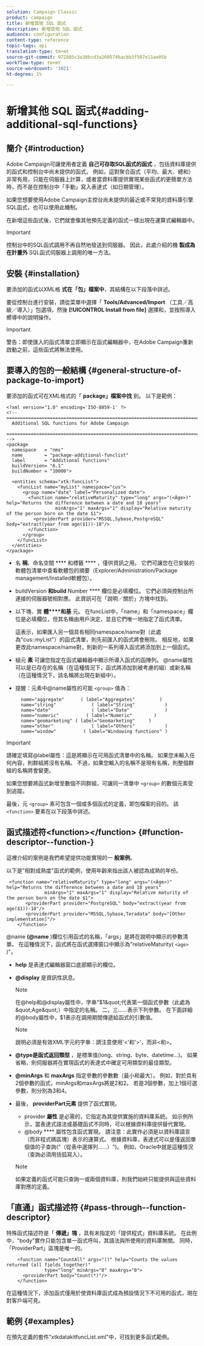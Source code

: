 ```yaml
---
solution: Campaign Classic
product: campaign
title: 新增其他 SQL 函式
description: 新增其他 SQL 函式
audience: configuration
content-type: reference
topic-tags: api
translation-type: tm+mt
source-git-commit: 972885c3a38bcd3a260574bacbb3f507e11ae05b
workflow-type: tm+mt
source-wordcount: '1021'
ht-degree: 1%

---
```



# 新增其他 SQL 函式{#adding-additional-sql-functions}

## 簡介 {#introduction}

Adobe Campaign可讓使用者定義 **自己可存取SQL函式的函式** ，包括資料庫提供的函式和控制台中尚未提供的函式。 例如，這對聚合函式（平均、最大、總和）非常有用，只能在伺服器上計算，或者當資料庫提供實現某些函式的更簡單方法時，而不是在控制台中「手動」寫入表達式（如日期管理）。

如果您想要使用Adobe Campaign主控台尚未提供的最近或不常見的資料庫引擎SQL函式，也可以使用此機制。

在新增這些函式後，它們就會像其他預先定義的函式一樣出現在運算式編輯器中。

>[!IMPORTANT]
>
>控制台中的SQL函式調用不再自然地發送到伺服器。 因此，此處介紹的機 **製成為在計畫外** SQL函式伺服器上調用的唯一方法。

## 安裝 {#installation}

要添加的函式以XML格 **式在「包」檔案中**，其結構在以下段落中詳述。

要從控制台進行安裝，請從菜單中選擇「 **Tools/Advanced/Import** （工具／高級／導入）」包選項，然後 **[!UICONTROL Install from file]** 選擇和，並按照導入嚮導中的說明操作。

>[!IMPORTANT]
>
>警告：即使匯入的函式清單立即顯示在函式編輯器中，在Adobe Campaign重新啟動之前，這些函式將無法使用。

## 要導入的包的一般結構 {#general-structure-of-package-to-import}

要添加的函式可在XML格式的「 **package」檔案中找** 到。 以下是範例：

```
<?xml version="1.0" encoding='ISO-8859-1' ?>
<!-- ===========================================================================
  Additional SQL functions for Adobe Campaign
  ========================================================================== -->
<package
  namespace   = "nms"
  name        = "package-additional-funclist"
  label       = "Additional functions"
  buildVersion= "6.1"
  buildNumber = "10000">

  <entities schema="xtk:funcList">
    <funcList name="myList" namespace="cus">
      <group name="date" label="Personalized date">
        <function name="relativeMaturity" type="long" args="(<Âge>)" help="Returns the difference between a date and 18 years"
                  minArgs="1" maxArgs="1" display="Relative maturity of the person born on the date $1">
          <providerPart provider="MSSQL,Sybase,PostgreSQL" body="extract(year from age($1))-18"/>
        </function>
      </group>
    </funcList>
  </entities>
</package>
```

* 名 **稱**、命名空間 **** 和標籤 **** ，僅供資訊之用。 它們可讓您在已安裝的軟體包清單中查看軟體包的摘要（Explorer/Administration/Package management/Installed軟體包）。
* buildVersion **和build** Number **** 欄位是必填欄位。 它們必須與控制台所連接的伺服器號相對應。 此資訊可在「說明／關於」方塊中找到。
* 以下塊、實 **體****和基** 元。 在funcList中，「name」和「namespace」欄位是必填欄位，但其名稱由用戶決定，並且它們唯一地指定了函式清單。

   這表示，如果匯入另一個具有相同namespace/name對（此處為&quot;cus::myList&quot;）的函式清單，則先前匯入的函式將會刪除。 相反地，如果更改此namespace/name對，則新的一系列導入函式將添加到上一個函式。

* 組元 **素** 可讓您指定在函式編輯器中顯示所導入函式的函陣列。 @name屬性可以是已存在的名稱（在這種情況下，函式將添加到被考慮的組）或新名稱（在這種情況下，該名稱將出現在新組中）。
* 提醒：元素中@name屬性的可能 `<group>` 值為：

   ```
     name="aggregate"      ( label="Aggregates"         )
     name="string"             ( label="String"           )
     name="date"               ( label="Date"             )
     name="numeric"          ( label="Numeric"        )
     name="geomarketing" ( label="Geomarketing"     )
     name="other"              ( label="Others"           )
     name="window"          ( label="Windowing functions" )
   ```

>[!IMPORTANT]
>
>請確定填寫@label屬性：這是將顯示在可用函式清單中的名稱。 如果您未輸入任何內容，則群組將沒有名稱。 不過，如果您輸入的名稱不是現有名稱，則整個群組的名稱將會變更。

如果您想要將函式新增至數個不同群組，可讓同一清單中 `<group>` 的數個元素受到追蹤。

最後，元 `<group>` 素可包含一個或多個函式的定義，即包檔案的目的。 該 `<function>` 要素在以下段落中詳述。

## 函式描述符&lt;function>&lt;/function> {#function-descriptor--function-}

這裡介紹的案例是我們希望提供功能實現的一 **般案例**。

以下是&quot;相對成熟度&quot;函式的範例，使用年齡來指出該人被認為成熟的年份。

```
 <function name="relativeMaturity" type="long" args="(<Âge>)" help="Returns the difference between a date and 18 years"
              minArgs="1" maxArgs="1" display="Relative maturity of the person born on the date $1">
       <providerPart provider="PostgreSQL" body="extract(year from age($1))-18"/>
       <providerPart provider="MSSQL,Sybase,Teradata" body="[Other implementation]"/>
    </function>
```

@name **(@name** )欄位引用函式的名稱，「args」是將在說明中顯示的參數清單。 在這種情況下，函式將在函式選擇窗口中顯示為&quot;relativeMaturity( `<age>` )&quot;。

* **help** 是表達式編輯器窗口底部顯示的欄位。
* **@display** 是資訊性訊息。

   >[!NOTE]
   >
   >在@help和@display屬性中，字串&quot;$1&quot;代表第一個函式參數（此處為&quot;Age&quot;）中指定的名稱。 二，三……表示下列參數。 在下面詳細的@body屬性中，$1表示在調用期間傳遞給函式的引數值。

   >[!NOTE]
   >
   >說明必須是有效XML字元的字串：請注意使用&#39;&lt;&#39;和&#39;>&#39;，而非&lt;和>。

* **@type是函式返回類型** ，是標準值(long、string、byte、datetime...)。 如果省略，則伺服器將在實現函式的表達式中確定可用類型的最佳類型。
* **@minArgs** 和 **maxArgs** 指定參數的參數數（最小和最大）。 例如，對於具有2個參數的函式，minArgs和maxArgs將是2和2。 若是3個參數，加上1個可選參數，則分別為3和4。
* 最後， **providerPart元素** 提供了函式實現。

   * provider **屬性** 是必需的，它指定為其提供實施的資料庫系統。 如示例所示，當表達式語法或基礎函式不同時，可以根據資料庫提供替代實現。
   * @body **** 屬性包含函式實現。 請注意：此實作必須是以資料庫語言（而非程式碼區塊）表示的運算式。 根據資料庫，表達式可以是僅返回單個值的子查詢(&quot;（從表中選擇列……）&quot;)。 例如，Oracle中就是這種情況（查詢必須用括弧寫入）。

   >[!NOTE]
   >
   >如果定義的函式可能只查詢一或兩個資料庫，則我們始終只能提供與這些資料庫對應的定義。

## 「直通」函式描述符 {#pass-through--function-descriptor}

特殊函式描述符是「 **傳遞」塊** ，具有未指定的「提供程式」資料庫系統。 在此例中，&quot;body&quot;實作只能包含單一函式呼叫，其語法與所使用的資料庫無關。 同時，「ProviderPart」區塊是唯一的。

```
    <function name="CountAll" args="()" help="Counts the values returned (all fields together)"
              type="long" minArgs="0" maxArgs="0">
      <providerPart body="Count(*)"/>
    </function>
```

在這種情況下，添加函式僅用於使資料庫函式成為預設情況下不可用的函式，現在對客戶端可見。

## 範例 {#examples}

在預先定義的套件&quot;xtkdatakitfuncList.xml&quot;中，可找到更多函式範例。

